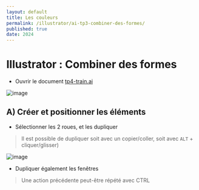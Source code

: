 ```yaml
---
layout: default
title: Les couleurs
permalink: /illustrator/ai-tp3-combiner-des-formes/
published: true
date: 2024
---
```


# Illustrator : Combiner des formes

- Ouvrir le document  [tp4-train.ai](tp4-train.ai)
  
![image](https://github.com/user-attachments/assets/b632b36b-82d0-4c7e-9549-c7b835556f06)

## A) Créer et positionner les éléments

- Sélectionner les 2 roues, et les dupliquer
> Il est possible de dupliquer soit avec un copier/coller, soit avec ```ALT``` + cliquer/glisser)

![image](https://github.com/user-attachments/assets/dca92fb3-5616-43f5-95c3-7709dedcd8b5)

- Dupliquer également les fenêtres
> Une action précédente peut-être répété avec CTRL
